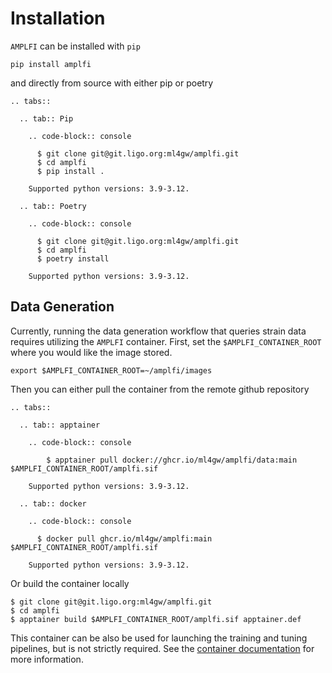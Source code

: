 Installation
=================

`AMPLFI` can be installed with `pip`

```console
pip install amplfi
```

and directly from source with either pip or poetry

```{eval-rst}
.. tabs::
  
  .. tab:: Pip
    
    .. code-block:: console

      $ git clone git@git.ligo.org:ml4gw/amplfi.git
      $ cd amplfi
      $ pip install .

    Supported python versions: 3.9-3.12.

  .. tab:: Poetry

    .. code-block:: console

      $ git clone git@git.ligo.org:ml4gw/amplfi.git
      $ cd amplfi
      $ poetry install

    Supported python versions: 3.9-3.12.
```

## Data Generation
Currently, running the data generation workflow that queries strain data requires utilizing the `AMPLFI` container.
First, set the `$AMPLFI_CONTAINER_ROOT` where you would like the image stored.

```console
export $AMPLFI_CONTAINER_ROOT=~/amplfi/images
```

Then you can either pull the container from the remote github repository

```{eval-rst}
.. tabs::

  .. tab:: apptainer

    .. code-block:: console

        $ apptainer pull docker://ghcr.io/ml4gw/amplfi/data:main $AMPLFI_CONTAINER_ROOT/amplfi.sif 

    Supported python versions: 3.9-3.12.

  .. tab:: docker

    .. code-block:: console

      $ docker pull ghcr.io/ml4gw/amplfi:main $AMPLFI_CONTAINER_ROOT/amplfi.sif 

    Supported python versions: 3.9-3.12.
```

Or build the container locally

```cnosle
$ git clone git@git.ligo.org:ml4gw/amplfi.git
$ cd amplfi
$ apptainer build $AMPLFI_CONTAINER_ROOT/amplfi.sif apptainer.def
```

This container can be also be used for launching the training
and tuning pipelines, but is not strictly required. See the [container
documentation](./containers.md) for more information.
